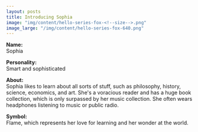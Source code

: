 ```yaml
---
layout: posts
title: Introducing Sophia
image: "img/content/hello-series-fox-<!--size-->.png"
image_large: "/img/content/hello-series-fox-640.png"
---
```


**Name:**<br>
Sophia

**Personality:**<br>
Smart and sophisticated

**About:**<br>
Sophia likes to learn about all sorts of stuff, such as philosophy, history, science, economics, and art.
She's a voracious reader and has a huge book collection, which is only surpassed by her music collection.
She often wears headphones listening to music or public radio.

**Symbol:**<br>
Flame, which represents her love for learning and her wonder at the world.